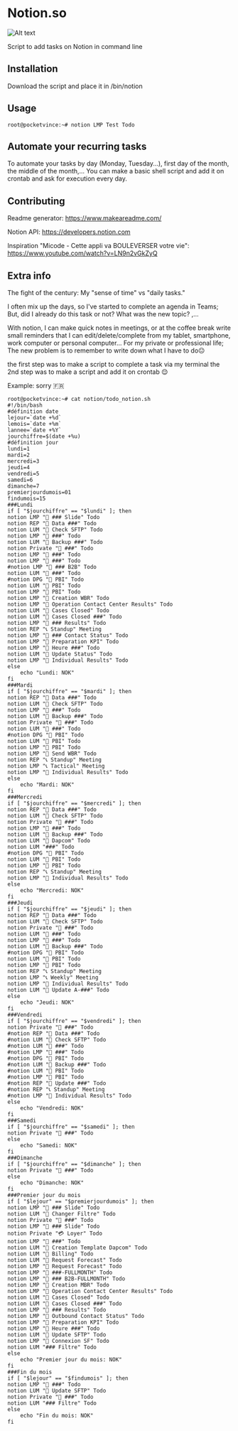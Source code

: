 # Notion.so
![Alt text](https://github.com/pocketvince/Notion.so/blob/main/notion.gif?raw=true "notion")

Script to add tasks on Notion in command line

## Installation
Download the script and place it in /bin/notion

## Usage

```shell
root@pocketvince:~# notion LMP Test Todo
```
## Automate your recurring tasks
To automate your tasks by day (Monday, Tuesday...), first day of the month, the middle of the month,... You can make a basic shell script and add it on crontab and ask for execution every day.

## Contributing

Readme generator: https://www.makeareadme.com/

Notion API: https://developers.notion.com

Inspiration "Micode - Cette appli va BOULEVERSER votre vie": https://www.youtube.com/watch?v=LN9n2vGkZyQ

## Extra info
The fight of the century:
My "sense of time" vs "daily tasks."

I often mix up the days, so I've started to complete an agenda in Teams;
But, did I already do this task or not?
What was the new topic?
,...

With notion, I can make quick notes in meetings, or at the coffee break write small reminders that I can edit/delete/complete from my tablet, smartphone, work computer or personal computer... For my private or professional life;
The new problem is to remember to write down what I have to do😐

the first step was to make a script to complete a task via my terminal
the 2nd step was to make a script and add it on crontab 😌

Example: sorry 🇫🇷

```shell
root@pocketvince:~# cat notion/todo_notion.sh 
#!/bin/bash
#définition date
lejour=`date +%d`
lemois=`date +%m`
lannee=`date +%Y`
jourchiffre=$(date +%u)
#définition jour
lundi=1
mardi=2
mercredi=3
jeudi=4
vendredi=5
samedi=6
dimanche=7
premierjourdumois=01
findumois=15
###Lundi
if [ "$jourchiffre" == "$lundi" ]; then
notion LMP "💾 ### Slide" Todo
notion REP "📨 Data ###" Todo
notion LUM "💾 Check SFTP" Todo
notion LMP "📨 ###" Todo
notion LUM "💾 Backup ###" Todo
notion Private "💊 ###" Todo
notion LMP "📨 ###" Todo
notion LMP "📨 ###" Todo
#notion LMP "📨 ### B2B" Todo
notion LUM "📨 ###" Todo
#notion DPG "💾 PBI" Todo
notion LUM "💾 PBI" Todo
notion LMP "💾 PBI" Todo
notion LMP "💾 Creation WBR" Todo
notion LMP "📨 Operation Contact Center Results" Todo
notion LUM "📨 Cases Closed" Todo
notion LUM "📨 Cases Closed ###" Todo
notion LMP "📨 ### Results" Todo
notion REP "📞 Standup" Meeting
notion LMP "📨 ### Contact Status" Todo
notion LMP "💾 Preparation KPI" Todo
notion LMP "💾 Heure ###" Todo
notion LUM "💾 Update Status" Todo
notion LMP "💾 Individual Results" Todo
else
    echo "Lundi: NOK"
fi
###Mardi
if [ "$jourchiffre" == "$mardi" ]; then
notion REP "📨 Data ###" Todo
notion LUM "💾 Check SFTP" Todo
notion LMP "📨 ###" Todo
notion LUM "💾 Backup ###" Todo
notion Private "💊 ###" Todo
notion LUM "📨 ###" Todo
#notion DPG "💾 PBI" Todo
notion LUM "💾 PBI" Todo
notion LMP "💾 PBI" Todo
notion LMP "📨 Send WBR" Todo
notion REP "📞 Standup" Meeting
notion LMP "📞 Tactical" Meeting
notion LMP "💾 Individual Results" Todo
else
    echo "Mardi: NOK"
fi
###Mercredi
if [ "$jourchiffre" == "$mercredi" ]; then
notion REP "📨 Data ###" Todo
notion LUM "💾 Check SFTP" Todo
notion Private "💊 ###" Todo
notion LMP "📨 ###" Todo
notion LUM "💾 Backup ###" Todo
notion LUM "📨 Dapcom" Todo
notion LUM "###" Todo
#notion DPG "💾 PBI" Todo
notion LUM "💾 PBI" Todo
notion LMP "💾 PBI" Todo
notion REP "📞 Standup" Meeting
notion LMP "💾 Individual Results" Todo
else
    echo "Mercredi: NOK"
fi
###Jeudi
if [ "$jourchiffre" == "$jeudi" ]; then
notion REP "📨 Data ###" Todo
notion LUM "💾 Check SFTP" Todo
notion Private "💊 ###" Todo
notion LUM "📨 ###" Todo
notion LMP "📨 ###" Todo
notion LUM "💾 Backup ###" Todo
#notion DPG "💾 PBI" Todo
notion LUM "💾 PBI" Todo
notion LMP "💾 PBI" Todo
notion REP "📞 Standup" Meeting
notion LMP "📞 Weekly" Meeting
notion LMP "💾 Individual Results" Todo
notion LUM "💾 Update A-###" Todo
else
    echo "Jeudi: NOK"
fi
###Vendredi
if [ "$jourchiffre" == "$vendredi" ]; then
notion Private "💊 ###" Todo
#notion REP "📨 Data ###" Todo
#notion LUM "💾 Check SFTP" Todo
#notion LUM "📨 ###" Todo
#notion LMP "📨 ###" Todo
#notion DPG "💾 PBI" Todo
#notion LUM "💾 Backup ###" Todo
#notion LUM "💾 PBI" Todo
#notion LMP "💾 PBI" Todo
#notion REP "💾 Update ###" Todo
#notion REP "📞 Standup" Meeting
#notion LMP "💾 Individual Results" Todo
else
    echo "Vendredi: NOK"
fi
###Samedi
if [ "$jourchiffre" == "$samedi" ]; then
notion Private "💊 ###" Todo
else
    echo "Samedi: NOK"
fi
###Dimanche
if [ "$jourchiffre" == "$dimanche" ]; then
notion Private "💊 ###" Todo
else
    echo "Dimanche: NOK"
fi
###Premier jour du mois
if [ "$lejour" == "$premierjourdumois" ]; then
notion LMP "💾 ### Slide" Todo
notion LUM "💾 Changer Filtre" Todo
notion Private "💊 ###" Todo
notion LMP "💾 ### Slide" Todo
notion Private "💳 Loyer" Todo
notion LMP "📨 ###" Todo
notion LUM "💾 Creation Template Dapcom" Todo
notion LUM "💾 Billing" Todo
notion LUM "📨 Request Forecast" Todo
notion LMP "📨 Request Forecast" Todo
notion LMP "📨 ###-FULLMONTH" Todo
notion LMP "📨 ### B2B-FULLMONTH" Todo
notion LMP "💾 Creation MBR" Todo
notion LMP "📨 Operation Contact Center Results" Todo
notion LUM "📨 Cases Closed" Todo
notion LUM "📨 Cases Closed ###" Todo
notion LMP "📨 ### Results" Todo
notion LMP "📨 Outbound Contact Status" Todo
notion LMP "💾 Preparation KPI" Todo
notion LMP "💾 Heure ###" Todo
notion LUM "💾 Update SFTP" Todo
notion LMP "💾 Connexion SF" Todo
notion LUM "### Filtre" Todo
else
    echo "Premier jour du mois: NOK"
fi
###Fin du mois
if [ "$lejour" == "$findumois" ]; then
notion LMP "💾 ###" Todo
notion LUM "💾 Update SFTP" Todo
notion Private "💊 ###" Todo
notion LUM "### Filtre" Todo
else
    echo "Fin du mois: NOK"
fi
```
